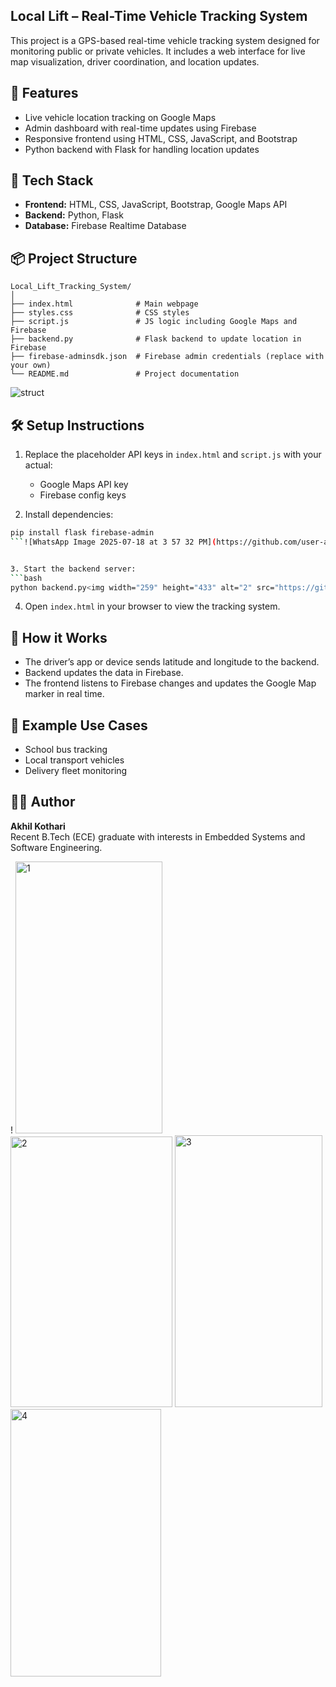 ## Local Lift – Real-Time Vehicle Tracking System

This project is a GPS-based real-time vehicle tracking system designed for monitoring public or private vehicles. It includes a web interface for live map visualization, driver coordination, and location updates.

## 🔧 Features

- Live vehicle location tracking on Google Maps
- Admin dashboard with real-time updates using Firebase
- Responsive frontend using HTML, CSS, JavaScript, and Bootstrap
- Python backend with Flask for handling location updates

## 🚀 Tech Stack

- **Frontend:** HTML, CSS, JavaScript, Bootstrap, Google Maps API
- **Backend:** Python, Flask
- **Database:** Firebase Realtime Database

## 📦 Project Structure

```
Local_Lift_Tracking_System/
│
├── index.html              # Main webpage
├── styles.css              # CSS styles
├── script.js               # JS logic including Google Maps and Firebase
├── backend.py              # Flask backend to update location in Firebase
├── firebase-adminsdk.json  # Firebase admin credentials (replace with your own)
└── README.md               # Project documentation
```

![struct](https://github.com/user-attachments/assets/1285b8de-ff14-40a8-9635-ee3033a631e8)

## 🛠️ Setup Instructions

1. Replace the placeholder API keys in `index.html` and `script.js` with your actual:
   - Google Maps API key
   - Firebase config keys

2. Install dependencies:
```bash
pip install flask firebase-admin
```![WhatsApp Image 2025-07-18 at 3 57 32 PM](https://github.com/user-attachments/assets/aaa64efb-b6f5-480d-abd3-b78159a36e07)


3. Start the backend server:
```bash
python backend.py<img width="259" height="433" alt="2" src="https://github.com/user-attachments/assets/b51d0d7a-1199-4f4c-9b64-2b3c5f71615c" />

```

4. Open `index.html` in your browser to view the tracking system.

## 🧠 How it Works

- The driver’s app or device sends latitude and longitude to the backend.
- Backend updates the data in Firebase.
- The frontend listens to Firebase changes and updates the Google Map marker in real time.

## 📍 Example Use Cases

- School bus tracking
- Local transport vehicles
- Delivery fleet monitoring

## 👨‍💻 Author

**Akhil Kothari**  
Recent B.Tech (ECE) graduate with interests in Embedded Systems and Software Engineering.


!
<img width="235" height="435" alt="1" src="https://github.com/user-attachments/assets/a4f309a2-b5fd-408f-85be-312146189534" />
<img width="259" height="433" alt="2" src="https://github.com/user-attachments/assets/df5bd301-6eae-4ac3-bcbd-2ebd4dd29f92" />
<img width="236" height="435" alt="3" src="https://github.com/user-attachments/assets/a01b8442-0eee-466a-91b4-626560a222ef" />
<img width="241" height="428" alt="4" src="https://github.com/user-attachments/assets/21bf1b8a-5c45-4c41-a247-893d04d95aa3" />

